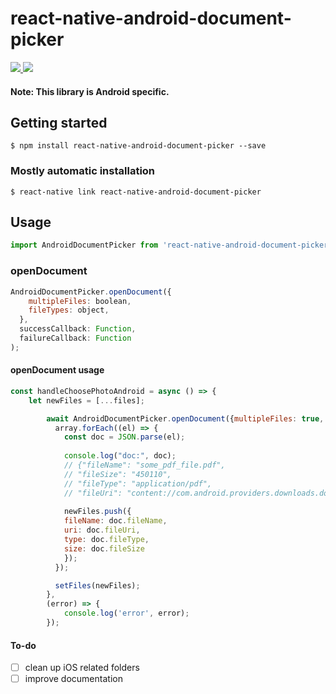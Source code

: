 # react-native-android-document-picker

<a href="https://github.com/Margaridaa/react-native-android-document-picker/pulls" target="_blank">
<img  src="https://img.shields.io/badge/PRs-welcome-green?color=blue"/>
</a>
<a href="https://www.npmjs.com/package/react-native-android-document-picker" target="_blank">
<img src="https://img.shields.io/npm/v/react-native-android-document-picker?color=violet"/>
</a>

#### **Note**: This library is Android specific.
## Getting started

`$ npm install react-native-android-document-picker --save`

### Mostly automatic installation

`$ react-native link react-native-android-document-picker`

## Usage
```javascript
import AndroidDocumentPicker from 'react-native-android-document-picker';
```

### openDocument
```javascript
AndroidDocumentPicker.openDocument({
    multipleFiles: boolean,
    fileTypes: object,
  },
  successCallback: Function,
  failureCallback: Function
);
```

#### openDocument usage
```javascript
const handleChoosePhotoAndroid = async () => {
    let newFiles = [...files];

        await AndroidDocumentPicker.openDocument({multipleFiles: true, fileTypes: ["image/*"]}, (array) => {
          array.forEach((el) => {
            const doc = JSON.parse(el);
          
            console.log("doc:", doc);
            // {"fileName": "some_pdf_file.pdf", 
            // "fileSize": "450110", 
            // "fileType": "application/pdf", 
            // "fileUri": "content://com.android.providers.downloads.documents/document/1058"}
            
            newFiles.push({
            fileName: doc.fileName,
            uri: doc.fileUri,
            type: doc.fileType,
            size: doc.fileSize
            });
          });

          setFiles(newFiles);
        }, 
        (error) => {
            console.log('error', error);
        });
```

#### To-do
- [ ] clean up iOS related folders
- [ ] improve documentation
